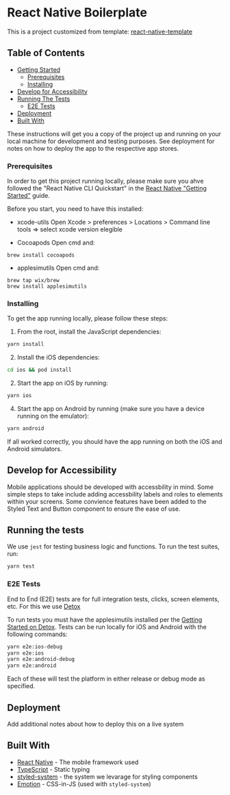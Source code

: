 # React Native Boilerplate

This is a project customized from template: [react-native-template](https://github.com/echobind/react-native-template)

## Table of Contents

- [Getting Started](getting-started)
  - [Prerequisites](prerequisites)
  - [Installing](installing)
- [Develop for Accessibility](develop-for-accessibility)
- [Running The Tests](running-the-tests)
  - [E2E Tests](e2e-tests)
- [Deployment](deployment)
- [Built With](built-with)


These instructions will get you a copy of the project up and running on your local machine for development and testing purposes. See deployment for notes on how to deploy the app to the respective app stores.

### Prerequisites

In order to get this project running locally, please make sure you ahve followed the "React Native CLI Quickstart" in the [React Native "Getting Started"](https://facebook.github.io/react-native/docs/getting-started) guide.

Before you start, you need to have this installed:

- xcode-utils
Open Xcode > preferences > Locations > Command line tools => select xcode version elegible

- Cocoapods
Open cmd and:
```
brew install cocoapods
```

- applesimutils
Open cmd and:
```
brew tap wix/brew
brew install applesimutils
```


### Installing

To get the app running locally, please follow these steps:

1. From the root, install the JavaScript dependencies:

```sh
yarn install
```

2. Install the iOS dependencies:

```sh
cd ios && pod install
```

2. Start the app on iOS by running:

```sh
yarn ios
```

4. Start the app on Android by running (make sure you have a device running on the emulator):

```sh
yarn android
```

If all worked correctly, you should have the app running on both the iOS and Android simulators.


## Develop for Accessibility

Mobile applications should be developed with accessbility in mind. Some simple steps to take include adding accessbility labels and roles to elements within your screens. Some convience features have been added to the Styled Text and Button component to ensure the ease of use.


## Running the tests

We use `jest` for testing business logic and functions. To run the test suites, run:

```sh
yarn test
```


### E2E Tests

End to End (E2E) tests are for full integration tests, clicks, screen elements, etc. For this we use [Detox](https://github.com/wix/Detox/)

To run tests you must have the applesimutils installed per the [Getting Started on Detox](https://github.com/wix/Detox/blob/master/docs/Introduction.GettingStarted.md). Tests can be run locally for iOS and Android with the following commands:

```sh
yarn e2e:ios-debug
yarn e2e:ios
yarn e2e:android-debug
yarn e2e:android
```
Each of these will test the platform in either release or debug mode as specified.


## Deployment

Add additional notes about how to deploy this on a live system

## Built With

- [React Native](https://facebook.github.io/react-native/) - The mobile framework used
- [TypeScript](https://typescriptlang.org/) - Static typing
- [styled-system](https://emotion.sh/) - the system we levarage for styling components
- [Emotion](https://emotion.sh/) - CSS-in-JS (used with `styled-system`)

